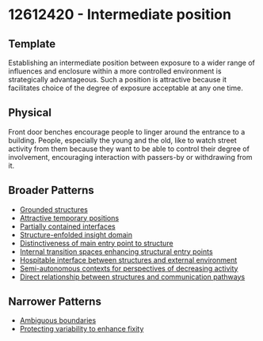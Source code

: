 # 12612420 - Intermediate position

## Template

Establishing an intermediate position between exposure to a wider range of influences and enclosure within a more controlled environment is strategically advantageous. Such a position is attractive because it facilitates choice of the degree of exposure acceptable at any one time.

## Physical

Front door benches encourage people to linger around the entrance to a building. People, especially the young and the old, like to watch street activity from them because they want to be able to control their degree of involvement, encouraging interaction with passers-by or withdrawing from it.

## Broader Patterns

- [Grounded structures](12611680)
- [Attractive temporary positions](12612410)
- [Partially contained interfaces](12611190)
- [Structure-enfolded insight domain](12611610)
- [Distinctiveness of main entry point to structure](12611100)
- [Internal transition spaces enhancing structural entry points](12611300)
- [Hospitable interface between structures and external environment](12611600)
- [Semi-autonomous contexts for perspectives of decreasing activity](12611550)
- [Direct relationship between structures and communication pathways](12611220)

## Narrower Patterns

- [Ambiguous boundaries](12612430)
- [Protecting variability to enhance fixity](12612450)
